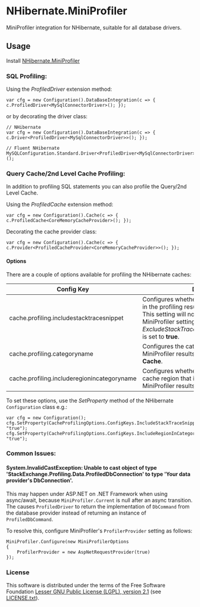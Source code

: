 # NHibernate.MiniProfiler

MiniProfiler integration for NHibernate, suitable for all database drivers.

## Usage

Install <a href="https://www.nuget.org/packages/NHibernate.MiniProfiler" target="_blank">NHibernate.MiniProfiler</a>

### SQL Profiling:
Using the *ProfiledDriver* extension method:
```
var cfg = new Configuration().DataBaseIntegration(c => { c.ProfiledDriver<MySqlConnectorDriver>(); });
```
or by decorating the driver class:
```
// NHibernate
var cfg = new Configuration().DataBaseIntegration(c => { c.Driver<ProfiledDriver<MySqlConnectorDriver>>(); });

// Fluent NHibernate
MySQLConfiguration.Standard.Driver<ProfiledDriver<MySqlConnectorDriver>>();
```

### Query Cache/2nd Level Cache Profiling:
In addition to profiling SQL statements you can also profile the Query/2nd Level Cache.

Using the *ProfiledCache* extension method:
```
var cfg = new Configuration().Cache(c => { c.ProfiledCache<CoreMemoryCacheProvider>(); });
```
Decorating the cache provider class:
```
var cfg = new Configuration().Cache(c => { c.Provider<ProfiledCacheProvider<CoreMemoryCacheProvider>>(); });
```

#### Options

There are a couple of options available for profiling the NHibernate caches:

| **Config Key** | **Description**
| ----------- | ----------- |
| cache.profiling.includestacktracesnippet    | Configures whether to include the stack trace in the profiling results. Default is <b>false</b>.<br/>This setting will not have any effect, if the MiniProfiler setting *ExcludeStackTraceSnippetFromCustomTimings* is set to <b>true</b>.|
| cache.profiling.categoryname                | Configures the category name to use in the MiniProfiler results view. Default is <b>NHibernate Cache</b>.|
| cache.profiling.includeregionincategoryname | Configures whether to include the name of the cache region that is being profiled in the MiniProfiler results view. Default is <b>false</b>.|

To set these options, use the *SetProperty* method of the NHibernate `Configuration` class e.g.: 
``` 
var cfg = new Configuration();
cfg.SetProperty(CacheProfilingOptions.ConfigKeys.IncludeStackTraceSnippet, "true");
cfg.SetProperty(CacheProfilingOptions.ConfigKeys.IncludeRegionInCategoryName, "true");
```

### Common Issues:

#### System.InvalidCastException: Unable to cast object of type 'StackExchange.Profiling.Data.ProfiledDbConnection' to type 'Your data provider's DbConnection'.

This may happen under ASP.NET on .NET Framework when using async/await, because `MiniProfiler.Current` is null after an async transition. The causes `ProfiledDriver` to return the implementation of `DbCommand` from the database provider instead of returning an instance of `ProfiledDbCommand`.

To resolve this, configure MiniProfiler's `ProfilerProvider` setting as follows:

```
MiniProfiler.Configure(new MiniProfilerOptions
{
    ProfilerProvider = new AspNetRequestProvider(true)
});
```

### License

This software is distributed under the terms of the Free Software Foundation [Lesser GNU Public License (LGPL), version 2.1][D1] (see [LICENSE.txt][D2]).

[D1]: http://www.gnu.org/licenses/lgpl-2.1-standalone.html
[D2]: LICENSE.txt
